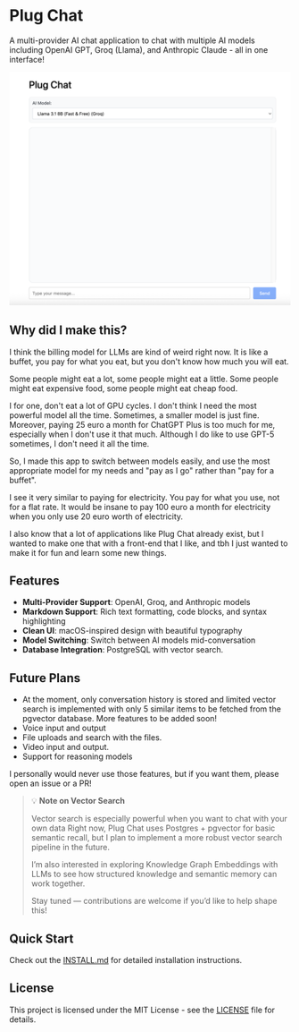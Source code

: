 # Plug Chat 

A multi-provider AI chat application to chat with multiple AI models including OpenAI GPT, Groq (Llama), and Anthropic Claude - all in one interface!

![Plug Chat Screenshot](./image.png)

## Why did I make this?

I think the billing model for LLMs are kind of weird right now. It is like a buffet, you pay for what you eat, but you don't know how much you will eat.

Some people might eat a lot, some people might eat a little. Some people might eat expensive food, some people might eat cheap food.

I for one, don't eat a lot of GPU cycles. I don't think I need the most powerful model all the time. Sometimes, a smaller model is just fine. Moreover, paying 25 euro a month for ChatGPT Plus is too much for me, especially when I don't use it that much. Although I do like to use GPT-5 sometimes, I don't need it all the time. 

So, I made this app to switch between models easily, and use the most appropriate model for my needs and "pay as I go" rather than "pay for a buffet".

I see it very similar to paying for electricity. You pay for what you use, not for a flat rate. 
It would be insane to pay 100 euro a month for electricity when you only use 20 euro worth of electricity. 

I also know that a lot of applications like Plug Chat already exist, but I wanted to make one that with a front-end that I like, and tbh I just wanted to make it for fun and learn some new things.


## Features

- **Multi-Provider Support**: OpenAI, Groq, and Anthropic models
- **Markdown Support**: Rich text formatting, code blocks, and syntax highlighting
- **Clean UI**: macOS-inspired design with beautiful typography
- **Model Switching**: Switch between AI models mid-conversation
- **Database Integration**: PostgreSQL with vector search. 

## Future Plans

- At the moment, only conversation history is stored and limited vector search is implemented with only 5 similar items to be fetched from the pgvector database. More features to be added soon!
- Voice input and output
- File uploads and search with the files.
- Video input and output.
- Support for reasoning models

I personally would never use those features, but if you want them, please open an issue or a PR!

> 💡 **Note on Vector Search**
>
> Vector search is especially powerful when you want to chat with your own data
> Right now, Plug Chat uses Postgres + pgvector for basic semantic recall, but I plan to 
> implement a more robust vector search pipeline in the future.  
>
> I’m also interested in exploring Knowledge Graph Embeddings with LLMs to see how 
> structured knowledge and semantic memory can work together.  
>
> Stay tuned — contributions are welcome if you’d like to help shape this!

## Quick Start

Check out the [INSTALL.md](INSTALL.md) for detailed installation instructions.

## License

This project is licensed under the MIT License - see the [LICENSE](LICENSE.md) file for details.

